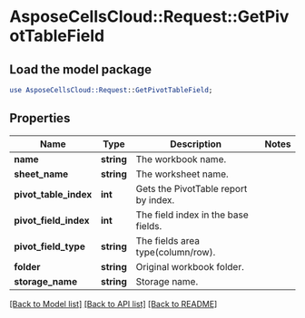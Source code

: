# AsposeCellsCloud::Request::GetPivotTableField 

## Load the model package
```perl
use AsposeCellsCloud::Request::GetPivotTableField;
```

## Properties
Name | Type | Description | Notes
------------ | ------------- | ------------- | -------------
**name** | **string** | The workbook name. |
**sheet_name** | **string** | The worksheet name. |
**pivot_table_index** | **int** | Gets the PivotTable report by index. |
**pivot_field_index** | **int** | The field index in the base fields. |
**pivot_field_type** | **string** | The fields area type(column/row). |
**folder** | **string** | Original workbook folder. |
**storage_name** | **string** | Storage name. |  

[[Back to Model list]](../README.md#documentation-for-requests) [[Back to API list]](../README.md#documentation-for-api-endpoints) [[Back to README]](../README.md)

